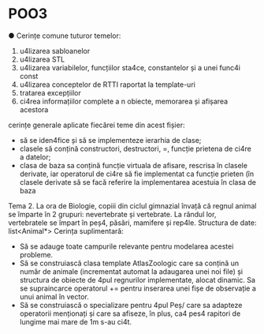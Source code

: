 # POO3

● Cerințe comune tuturor temelor:
1. u4lizarea sabloanelor
2. u4lizarea STL
3. u4lizarea variabilelor, funcțiilor sta4ce, constantelor și a unei func4i const
4. u4lizarea conceptelor de RTTI raportat la template-uri
5. tratarea excepțiilor
6. ci4rea informațiilor complete a n obiecte, memorarea și afișarea acestora 

cerințe generale aplicate fiecărei teme din acest fișier:
- să se iden4fice și să se implementeze ierarhia de clase;
- clasele să conțină constructori, destructori, =, funcție prietena de ci4re a datelor;
- clasa de baza sa conțină funcție virtuala de afisare, rescrisa în clasele derivate, iar
operatorul de ci4re să fie implementat ca funcție prieten (în clasele derivate să se facă
referire la implementarea acestuia în clasa de baza

Tema 2. La ora de Biologie, copiii din ciclul gimnazial învață că regnul animal se împarte în 2
grupuri: nevertebrate și vertebrate. La rândul lor, vertebratele se împart în peș4, păsări,
mamifere și rep4le.
Structura de date: list<Animal*>
Cerința suplimentară:
- Să se adauge toate campurile relevante pentru modelarea acestei probleme. 
- Să se construiască clasa template AtlasZoologic care sa conțină un număr de animale
(incrementat automat la adaugarea unei noi file) și structura de obiecte de 4pul regnurilor
implementate, alocat dinamic. Sa se supraincarce operatorul += pentru inserarea unei fișe de
observație a unui animal în vector.
- Să se construiască o specializare pentru 4pul Peș/ care sa adapteze operatorii menționați și
care sa afiseze, în plus, ca4 pes4 rapitori de lungime mai mare de 1m s-au ci4t. 
